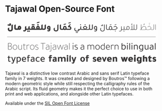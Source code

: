 # Tajawal Open-Source Font

![Tajawal Fonts](docs/sample.png)

Tajawal is a distinctive low contrast Arabic and sans serif Latin typeface family in 7 weights. 
It was created and designed by Boutros™ following a modern geometric style while still respecting the calligraphy rules of the Arabic script.
Its fluid geometry makes it the perfect choice to use in both print and web applications, and alongside other Latin typefaces.

Available under the [SIL Open Font License](OFL.txt)
